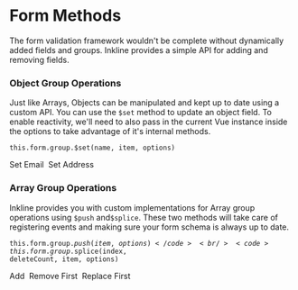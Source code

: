 # Form Methods
The form validation framework wouldn't be complete without dynamically added fields and groups. Inkline provides a simple API for adding and removing fields.

### Object Group Operations
Just like Arrays, Objects can be manipulated and kept up to date using a custom API. You can use the `$set` method to update an object field. To enable reactivity, we'll need to also pass in the current Vue instance inside the options to take advantage of it's internal methods.

<code>this.form.group.$set(name, item, options)</code>

<i-code-preview title="Form Schema Object Group Operations" link="https://github.com/inkline/inkline/blob/master/src/factories/FormBuilder.js" class="_padding-bottom-0">
<i-form :schema="objectForm">
    <i-form-group>
        <i-input :schema="objectForm.name" v-model="objectForm.name.value" placeholder="Enter your name.." />
    </i-form-group>
    <i-form-group v-if="objectForm.email">
        <i-input :schema="objectForm.email" v-model="objectForm.email.value" placeholder="Enter your email.." />
    </i-form-group>
    <i-form-group v-if="objectForm.address">
        <i-input :schema="objectForm.address" v-model="objectForm.address.value" placeholder="Enter your address.." />
    </i-form-group>
    <i-form-group>
        <i-button @click="setEmail" type="button">Set Email</i-button>&nbsp;
        <i-button @click="setAddress" type="button">Set Address</i-button>&nbsp;
    </i-form-group>
</i-form>
<template slot="html">

~~~html
<i-form :schema="form">
    <i-form-group>
        <i-input :schema="form.name" v-model="form.name.value" placeholder="Enter your name.." />
    </i-form-group>
    <i-form-group v-if="form.email">
        <i-input :schema="form.email" v-model="form.email.value" placeholder="Enter your email.." />
    </i-form-group>
    <i-form-group v-if="form.address">
        <i-input :schema="form.address" v-model="form.address.value" placeholder="Enter your address.." />
    </i-form-group>
    
    <i-form-group>
        <i-button @click="setEmail" type="button">Set Email</i-button>&nbsp;
        <i-button @click="setAddress" type="button">Set Address</i-button>&nbsp;
    </i-form-group>
</i-form>
~~~

</template>
<template slot="js">

~~~js
export default {
    data () {
        return {
            form: this.$form({
                name: {}
            })
        };
    },
    methods: {
        setEmail() {
            this.form.$set('email', {
                validators: [
                    { rule: 'email' }
                ]
            }, { instance: this });
        },
        setAddress() {
            this.form.$set('address', {
                value: '32 Inkline St.'
            }, { instance: this });
        }
    }
}
~~~

</template>
<template slot="output">
<span class="_text-muted">// console.log(this.form);</span>
<pre>
<code>
{{ objectForm | prettify }}
</code>
</pre>
</template>
</i-code-preview>


### Array Group Operations
Inkline provides you with custom implementations for Array group operations using `$push` and`$splice`. These two methods will take care of registering events and making sure your form schema is always up to date.

<code>this.form.group.$push(item, options)</code><br/>
<code>this.form.group.$splice(index, deleteCount, item, options)</code>

<i-code-preview title="Form Schema Array Group Operations" link="https://github.com/inkline/inkline/blob/master/src/factories/FormBuilder.js" class="_padding-bottom-0">
<i-form :schema="listForm">
    <i-form-group v-for="item in listForm.items" :key="item.name">
        <i-input :schema="item" v-model="item.value" placeholder="Type something.." />
    </i-form-group>
    <i-form-group>
        <i-button @click="addField" type="button">Add</i-button>&nbsp;
        <i-button @click="removeField" type="button">Remove First</i-button>&nbsp;
        <i-button @click="replaceField" type="button">Replace First</i-button>
    </i-form-group>
</i-form>
<template slot="html">

~~~html
<i-form :schema="form">
    <i-form-group v-for="item in form.items" :key="item.name">
        <i-input :schema="item" v-model="item.value" placeholder="Type something.." />
    </i-form-group>
    
    <i-form-group>
        <i-button @click="addField" type="button">Add</i-button>
        <i-button @click="removeField" type="button">Remove First</i-button>
        <i-button @click="replaceField" type="button">Replace First</i-button>
    </i-form-group>
</i-form>
~~~

</template>
<template slot="js">

~~~js
export default {
    data () {
        return {
            form: this.$form({
                items: [
                    { value: 'Existing Field' },
                    { value: 'Existing Field' }
                ]
            })
        };
    },
    methods: {
        addField() {
            this.listForm.items.$push({ value: 'Added Field' });
        },
        removeField() {
            this.listForm.items.$splice(0, 1);
        },
        replaceField() {
            this.listForm.items.$splice(0, 1, { value: 'Spliced Field' });
        }
    }
}
~~~

</template>
<template slot="output">
<span class="_text-muted">// console.log(this.form);</span>
<pre>
<code>
{{ listForm | prettify }}
</code>
</pre>
</template>
</i-code-preview>
